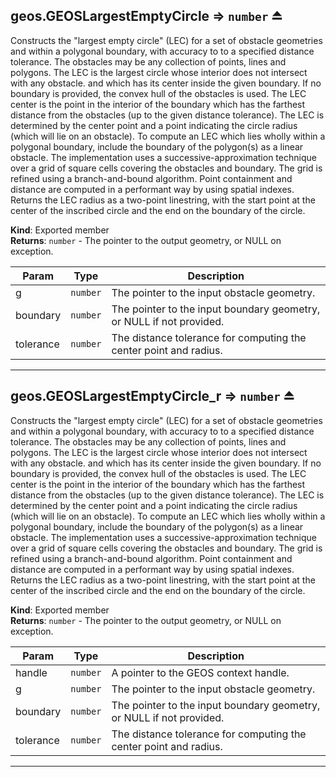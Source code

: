 <a name="exp_module_geos--geos.GEOSLargestEmptyCircle"></a>

## geos.GEOSLargestEmptyCircle ⇒ <code>number</code> ⏏
Constructs the "largest empty circle" (LEC) for a set of obstacle geometries and within a polygonal boundary, with accuracy to to a specified distance tolerance. The obstacles may be any collection of points, lines and polygons. The LEC is the largest circle whose interior does not intersect with any obstacle. and which has its center inside the given boundary. If no boundary is provided, the convex hull of the obstacles is used. The LEC center is the point in the interior of the boundary which has the farthest distance from the obstacles (up to the given distance tolerance). The LEC is determined by the center point and a point indicating the circle radius (which will lie on an obstacle).
To compute an LEC which lies wholly within a polygonal boundary, include the boundary of the polygon(s) as a linear obstacle.
The implementation uses a successive-approximation technique over a grid of square cells covering the obstacles and boundary. The grid is refined using a branch-and-bound algorithm. Point containment and distance are computed in a performant way by using spatial indexes.
Returns the LEC radius as a two-point linestring, with the start point at the center of the inscribed circle and the end on the boundary of the circle.

**Kind**: Exported member  
**Returns**: <code>number</code> - The pointer to the output geometry, or NULL on exception.  

| Param | Type | Description |
| --- | --- | --- |
| g | <code>number</code> | The pointer to the input obstacle geometry. |
| boundary | <code>number</code> | The pointer to the input boundary geometry, or NULL if not provided. |
| tolerance | <code>number</code> | The distance tolerance for computing the center point and radius. |


---
<a name="exp_module_geos--geos.GEOSLargestEmptyCircle_r"></a>

## geos.GEOSLargestEmptyCircle\_r ⇒ <code>number</code> ⏏
Constructs the "largest empty circle" (LEC) for a set of obstacle geometries and within a polygonal boundary, with accuracy to to a specified distance tolerance. The obstacles may be any collection of points, lines and polygons. The LEC is the largest circle whose interior does not intersect with any obstacle. and which has its center inside the given boundary. If no boundary is provided, the convex hull of the obstacles is used. The LEC center is the point in the interior of the boundary which has the farthest distance from the obstacles (up to the given distance tolerance). The LEC is determined by the center point and a point indicating the circle radius (which will lie on an obstacle).
To compute an LEC which lies wholly within a polygonal boundary, include the boundary of the polygon(s) as a linear obstacle.
The implementation uses a successive-approximation technique over a grid of square cells covering the obstacles and boundary. The grid is refined using a branch-and-bound algorithm. Point containment and distance are computed in a performant way by using spatial indexes.
Returns the LEC radius as a two-point linestring, with the start point at the center of the inscribed circle and the end on the boundary of the circle.

**Kind**: Exported member  
**Returns**: <code>number</code> - The pointer to the output geometry, or NULL on exception.  

| Param | Type | Description |
| --- | --- | --- |
| handle | <code>number</code> | A pointer to the GEOS context handle. |
| g | <code>number</code> | The pointer to the input obstacle geometry. |
| boundary | <code>number</code> | The pointer to the input boundary geometry, or NULL if not provided. |
| tolerance | <code>number</code> | The distance tolerance for computing the center point and radius. |


---
